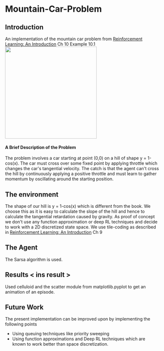 # Mountain-Car-Problem

## Introduction
An implementation of the mountain car problem from [Reinforcement Learning: An Introduction](https://web.stanford.edu/class/psych209/Readings/SuttonBartoIPRLBook2ndEd.pdf) Ch 10 Example 10.1
<img src="https://camo.githubusercontent.com/ab2f04f7d151d12ec546618cd588bccf3492b669a83a4951eabc194deb4a2747/68747470733a2f2f692e696d6775722e636f6d2f4e594d735171582e706e67" width=300 align="center"/>


#### A Brief Description of the Problem
The problem involves a car starting at point (0,0) on a hill of shape y = 1-cos(x). The car must cross over some fixed point by applying throttle which changes the car's tangential velocity. The catch is that the agent can't cross the hill by continuously applying a positive throttle and must learn to gather momentum by oscillating around the starting position.

## The environment 
The shape of our hill is y = 1-cos(x) which is different from the book. We choose this as it is easy to calculate the slope of the hill and hence to calculate the tangential retardation caused by gravity. As proof of concept we don't use any function approximation or deep RL techniques and decide to work with a 2D discretized state space. We use tile-coding as described in [Reinforcement Learning: An Introduction](https://web.stanford.edu/class/psych209/Readings/SuttonBartoIPRLBook2ndEd.pdf) Ch 9

## The Agent
The Sarsa algorithm is used.

## Results < ins result >
Used celluloid and the scatter module from matplotlib.pyplot to get an animation of an episode.

## Future Work
The present implementation can be improved upon by implementing the following points
* Using queuing techniques like priority sweeping
* Using function approximations and Deep RL techniques which are known to work better than space discretization.
